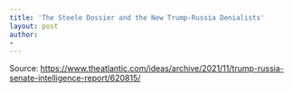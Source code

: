 ```yaml
---
title: 'The Steele Dossier and the New Trump-Russia Denialists'
layout: post
author:
-
---
```




Source: https://www.theatlantic.com/ideas/archive/2021/11/trump-russia-senate-intelligence-report/620815/
